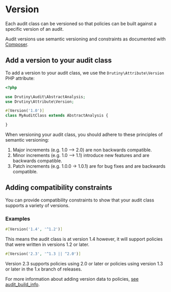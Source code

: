 # Version

Each audit class can be versioned so that policies can be built against 
a specific version of an audit.

Audit versions use semantic versioning and constraints as documented with
[Composer](https://getcomposer.org/doc/articles/versions.md).

## Add a version to your audit class

To add a version to your audit class, we use the `Drutiny\Attribute\Version` 
PHP attribute:

```php
<?php

use Drutiny\Audit\AbstractAnalysis;
use Drutiny\Attribute\Version;

#[Version('1.0')]
class MyAuditClass extends AbstractAnalysis {

}

```

When versioning your audit class, you should adhere to these principles of
semantic versioning:

1. Major increments (e.g. 1.0 --> 2.0) are non backwards compatible.
2. Minor increments (e.g. 1.0 --> 1.1) introduce new features and are backwards compatible.
3. Patch increments (e.g. 1.0.0 -> 1.0.1) are for bug fixes and are backwards compatible.

## Adding compatibility constraints
You can provide compatibility constraints to show that your audit class 
supports a variety of versions.

### Examples

```php
#[Version('1.4', '^1.2')]
```
This means the audit class is at version 1.4 however, it will support policies
that were written in versions 1.2 or later.

```php
#[Version('2.3', '^1.3 || ^2.0')]
```
Version 2.3 supports policies using 2.0 or later or policies using version 
1.3 or later in the 1.x branch of releases.

For more information about adding version data to policies, [see audit_build_info](../Policy/GettingStarted.md#audit_build_info).